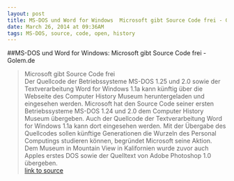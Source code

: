 ```yaml
---
layout: post
title: MS-DOS und Word for Windows  Microsoft gibt Source Code frei - Golem.de
date: March 26, 2014 at 09:36AM
tags: MS-DOS, source, code, open, history
---
```

##MS-DOS und Word for Windows: Microsoft gibt Source Code frei - Golem.de
>Microsoft gibt Source Code frei  
>Der Quellcode der Betriebssysteme MS-DOS 1.25 und 2.0 sowie der Textverarbeitung Word for Windows 1.1a kann künftig über die Webseite des Computer History Museum heruntergeladen und eingesehen werden.
>Microsoft hat den Source Code seiner ersten Betriebssysteme MS-DOS 1.24 und 2.0 dem Computer History Museum übergeben. Auch der Quellcode der Textverarbeitung Word for Windows 1.1a kann dort eingesehen werden. Mit der Übergabe des Quellcodes sollen künftige Generationen die Wurzeln des Personal Computings studieren können, begründet Microsoft seine Aktion. Dem Museum in Mountain View in Kalifornien wurde zuvor auch Apples erstes DOS sowie der Quelltext von Adobe Photoshop 1.0 übergeben.  
[link to source](http://ift.tt/1g04s6l) 
